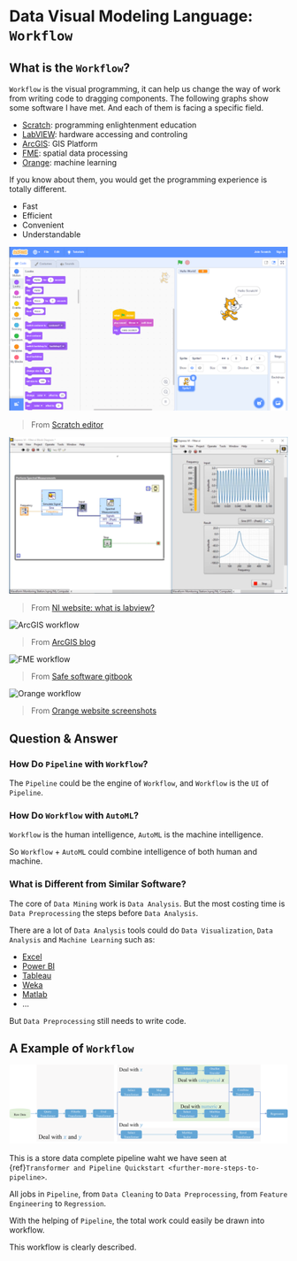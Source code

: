 # Data Visual Modeling Language: `Workflow`

## What is the `Workflow`?

`Workflow` is the visual programming, it can help us change the way of work from writing code to dragging components. The following graphs show some software I have met. And each of them is facing a specific field.

- [Scratch](https://scratch.mit.edu/): programming enlightenment education
- [LabVIEW](https://www.ni.com/en-us/shop/labview.html): hardware accessing and controling
- [ArcGIS](https://www.esri.com/en-us/arcgis/products/arcgis-pro/overview): GIS Platform
- [FME](https://www.safe.com/): spatial data processing
- [Orange](https://orangedatamining.com/): machine learning

If you know about them, you would get the programming experience is totally different.

- Fast
- Efficient
- Convenient
- Understandable

![Scratch](../_static/scratch.png)

> From [Scratch editor](https://scratch.mit.edu/projects/editor)

![LabVIEW](../_static/FME.png)

> From [NI website: what is labview?](https://www.ni.com/en-us/shop/labview.html)

![ArcGIS workflow](https://www.esri.com/arcgis-blog/wp-content/uploads/2018/01/Logical-Tools-2-1024x528.png)

> From [ArcGIS blog](https://www.esri.com/arcgis-blog/products/announcements/announcements/arcgis-pro-2-1-has-been-released/)

![FME workflow](https://safe-software.gitbooks.io/fme-desktop-data-integration-2018/content/Integration2Lab/Images/Img1.003.FMEWorkbench.png)

> From [Safe software gitbook](https://safe-software.gitbooks.io/fme-desktop-data-integration-2018/content/Integration2Lab/2.01.FMEDesktopComponents.html)

![Orange workflow](https://orangedatamining.com/screenshots/images/evaluation.png)

> From [Orange website screenshots](https://orangedatamining.com/screenshots/)

## Question & Answer

### How Do `Pipeline` with `Workflow`?

The `Pipeline` could be the engine of `Workflow`, and `Workflow` is the `UI` of `Pipeline`.

### How Do `Workflow` with `AutoML`?

`Workflow` is the human intelligence, `AutoML` is the machine intelligence.

So `Workflow` + `AutoML` could combine intelligence of both human and machine.

### What is Different from Similar Software?

The core of `Data Mining` work is `Data Analysis`.
But the most costing time is `Data Preprocessing` the steps before `Data Analysis`.

There are a lot of `Data Analysis` tools could do `Data Visualization`, `Data Analysis` and `Machine Learning` such as:

- [Excel](https://www.microsoft.com/en-us/microsoft-365/excel)
- [Power BI](https://powerbi.microsoft.com/)
- [Tableau](https://www.tableau.com/)
- [Weka](https://www.cs.waikato.ac.nz/ml/weka/)
- [Matlab](https://www.mathworks.com/)
- ...

But `Data Preprocessing` still needs to write code.

## A Example of `Workflow`

![Store data pipeline](../_static/store-data-pipeline.png)

This is a store data complete pipeline waht we have seen at {ref}`Transformer and Pipeline Quickstart <further-more-steps-to-pipeline>`.

All jobs in `Pipeline`, from `Data Cleaning` to `Data Preprocessing`, from `Feature Engineering` to `Regression`.

With the helping of `Pipeline`, the total work could easily be drawn into workflow.

This workflow is clearly described.
